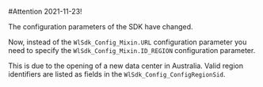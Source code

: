 #Attention 2021-11-23!

The configuration parameters of the SDK have changed.

Now, instead of the `WlSdk_Config_Mixin.URL` configuration parameter you need to specify
the `WlSdk_Config_Mixin.ID_REGION` configuration parameter.

This is due to the opening of a new data center in Australia.
Valid region identifiers are listed as fields in the `WlSdk_Config_ConfigRegionSid`.